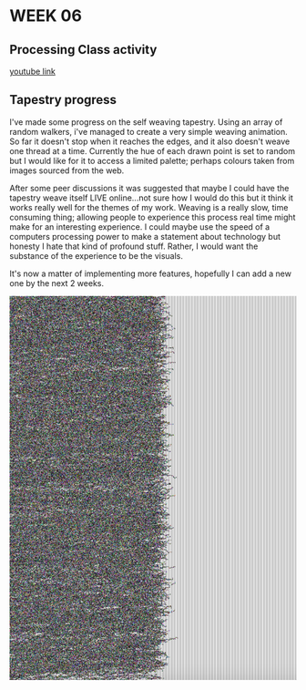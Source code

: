 # WEEK 06
## Processing Class activity
[youtube link](https://youtu.be/KRx-GMjdTW8)

## Tapestry progress
I've made some progress on the self weaving tapestry. Using an array of random walkers, i've managed to create a very simple weaving animation. So far it doesn't stop when it reaches the edges, and it also doesn't weave one thread at a time. Currently the hue of each drawn point is set to random but I would like for it to access a limited palette; perhaps colours taken from images sourced from the web.

After some peer discussions it was suggested that maybe I could have the tapestry weave itself LIVE online...not sure how I would do this but it think it works really well for the themes of my work. Weaving is a really slow, time consuming thing; allowing people to experience this process real time might make for an interesting experience. I could maybe use the speed of a computers processing power to make a statement about technology but honesty I hate that kind of profound stuff. Rather, I would want the substance of the experience to be the visuals.

It's now a matter of implementing more features, hopefully I can add a new one by the next 2 weeks.

![](thread_progress.png) <br/>
